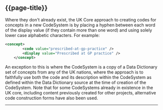 ## {{page-title}}

Where they don't already exist, the UK Core approach to creating codes for concepts in a new CodeSystem is by placing a hyphen between each word of the display value (if they contain more than one word) and using solely lower case alphabetic characters. For example:

``` xml
<concept>
        <code value="prescribed-at-gp-practice" />
        <display value="Prescribed at GP practice" />
    </concept>
```

An exception to this is where the CodeSystem is a copy of a Data Dictionary set of concepts from any of the UK nations, where the approach is to faithfully use both the code and its description within the CodeSystem as defined within the Data Dictionary source at the time of creation of the CodeSystem.
Note that for some CodeSystems already in existence in the UK core, including content previously created for other projects, alternative code construction forms have also been used.

---

